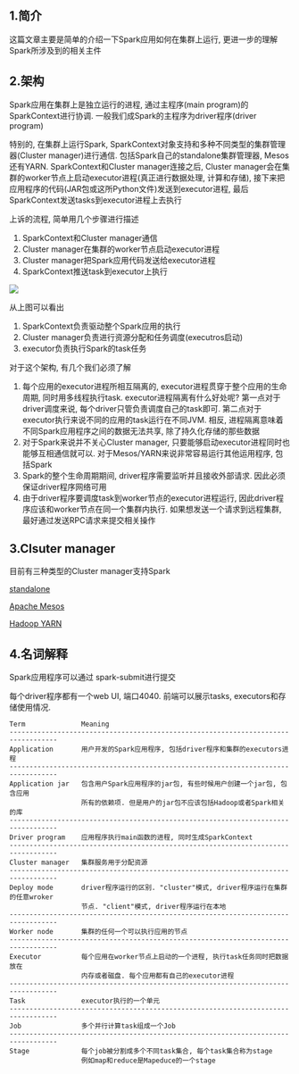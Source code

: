 ## 1.简介 
这篇文章主要是简单的介绍一下Spark应用如何在集群上运行, 更进一步的理解Spark所涉及到的相关主件

## 2.架构
Spark应用在集群上是独立运行的进程, 通过主程序(main program)的SparkContext进行协调. 一般我们成Spark的主程序为driver程序(driver program)

特别的, 在集群上运行Spark, SparkContext对象支持和多种不同类型的集群管理器(Cluster manager)进行通信. 包括Spark自己的standalone集群管理器, Mesos还有YARN. SparkContext和Cluster manager连接之后, Cluster manager会在集群的worker节点上启动executor进程(真正进行数据处理, 计算和存储), 接下来把应用程序的代码(JAR包或这所Python文件)发送到executor进程, 最后SparkContext发送tasks到executor进程上去执行

上诉的流程, 简单用几个步骤进行描述

1. SparkContext和Cluster manager通信
2. Cluster manager在集群的worker节点启动executor进程
3. Cluster manager把Spark应用代码发送给executor进程
4. SparkContext推送task到executor上执行

![](http://spark.apache.org/docs/latest/img/cluster-overview.png)

从上图可以看出

1. SparkContext负责驱动整个Spark应用的执行
2. Cluster manager负责进行资源分配和任务调度(executros启动)
3. executor负责执行Spark的task任务

对于这个架构, 有几个我们必须了解

1. 每个应用的executor进程所相互隔离的, executor进程贯穿于整个应用的生命周期, 同时用多线程执行task. executor进程隔离有什么好处呢? 第一点对于driver调度来说, 每个driver只管负责调度自己的task即可. 第二点对于executor执行来说不同的应用的task运行在不同JVM. 相反, 进程隔离意味着不同Spark应用程序之间的数据无法共享, 除了持久化存储的那些数据
2. 对于Spark来说并不关心Cluster manager, 只要能够启动executor进程同时也能够互相通信就可以. 对于Mesos/YARN来说非常容易运行其他运用程序, 包括Spark
3. Spark的整个生命周期期间, driver程序需要监听并且接收外部请求. 因此必须保证driver程序网络可用
4. 由于driver程序要调度task到worker节点的executor进程运行, 因此driver程序应该和worker节点在同一个集群内执行. 如果想发送一个请求到远程集群, 最好通过发送RPC请求来提交相关操作

## 3.Clsuter manager
目前有三种类型的Cluster manager支持Spark

[standalone](http://spark.apache.org/docs/latest/spark-standalone.html)

[Apache Mesos](http://spark.apache.org/docs/latest/running-on-mesos.html)

[Hadoop YARN](http://spark.apache.org/docs/latest/running-on-yarn.html)

## 4.名词解释
Spark应用程序可以通过 spark-submit进行提交

每个driver程序都有一个web UI, 端口4040. 前端可以展示tasks, executors和存储使用情况.

```
Term              Meaning
----------------------------------------------------------------------------------
Application       用户开发的Spark应用程序, 包括driver程序和集群的executors进程
----------------------------------------------------------------------------------
Application jar   包含用户Spark应用程序的jar包, 有些时候用户创建一个jar包, 包含应用
                  所有的依赖项. 但是用户的jar包不应该包括Hadoop或者Spark相关的库
----------------------------------------------------------------------------------
Driver program    应用程序执行main函数的进程, 同时生成SparkContext
----------------------------------------------------------------------------------
Cluster manager   集群服务用于分配资源
----------------------------------------------------------------------------------
Deploy mode       driver程序运行的区别. "cluster"模式, driver程序运行在集群的任意wroker
                  节点. "client"模式, driver程序运行在本地
----------------------------------------------------------------------------------
Worker node       集群的任何一个可以执行应用的节点
----------------------------------------------------------------------------------
Executor          每个应用在worker节点上启动的一个进程, 执行task任务同时把数据放在
                  内存或者磁盘. 每个应用都有自己的executor进程
----------------------------------------------------------------------------------
Task              executor执行的一个单元
----------------------------------------------------------------------------------
Job               多个并行计算task组成一个Job
----------------------------------------------------------------------------------
Stage             每个job被分割成多个不同task集合, 每个task集合称为stage
                  例如map和reduce是Mapeduce的一个stage
```
